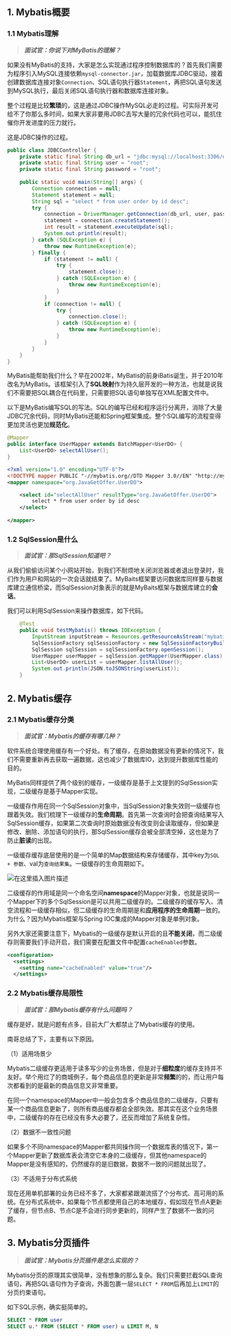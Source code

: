 ## 1. Mybatis概要

### 1.1 Mybatis理解

> ***面试官：你说下对MyBatis的理解？***

如果没有MyBatis的支持，大家是怎么实现通过程序控制数据库的？首先我们需要为程序引入MySQL连接依赖`mysql-connector.jar`，加载数据库JDBC驱动，接着创建数据库连接对象`Connection`、SQL语句执行器`Statement`，再把SQL语句发送到MySQL执行，最后关闭SQL语句执行器和数据库连接对象。

整个过程是比较**繁琐**的，这是通过JDBC操作MySQL必走的过程。可实际开发可给不了你那么多时间，如果大家非要用JDBC去写大量的冗余代码也可以，能抗住催你开发进度的压力就行。

这是JDBC操作的过程。

```java
public class JDBCController {
    private static final String db_url = "jdbc:mysql://localhost:3306/db_user";
    private static final String user = "root";
    private static final String password = "root";
    
    public static void main(String[] args) {
        Connection connection = null;
        Statement statement = null;
        String sql = "select * from user order by id desc";
        try {
            connection = DriverManager.getConnection(db_url, user, password);
            statement = connection.createStatement();
            int result = statement.executeUpdate(sql);
            System.out.println(result);
        } catch (SQLException e) {
            throw new RuntimeException(e);
        } finally {
            if (statement != null) {
                try {
                    statement.close();
                } catch (SQLException e) {
                    throw new RuntimeException(e);
                }
            }
            if (connection != null) {
                try {
                    connection.close();
                } catch (SQLException e) {
                    throw new RuntimeException(e);
                }
            }
        }
    }
}
```

MyBatis能帮助我们什么？早在2002年，MyBatis的前身iBatis诞生，并于2010年改名为MyBatis。该框架引入了**SQL映射**作为持久层开发的一种方法，也就是说我们不需要把SQL耦合在代码里，只需要把SQL语句单独写在XML配置文件中。

以下是MyBatis编写SQL的写法。SQL的编写已经和程序运行分离开，消除了大量JDBC冗余代码，同时MyBatis还能和Spring框架集成。整个SQL编写的流程变得更加灵活也更加**规范化**。

```java
@Mapper
public interface UserMapper extends BatchMapper<UserDO> {
    List<UserDO> selectAllUser();
}
```

```xml
<?xml version="1.0" encoding="UTF-8"?>
<!DOCTYPE mapper PUBLIC "-//mybatis.org//DTD Mapper 3.0//EN" "http://mybatis.org/dtd/mybatis-3-mapper.dtd">
<mapper namespace="org.JavaGetOffer.UserDO">

    <select id="selectAllUser" resultType="org.JavaGetOffer.UserDO">
        select * from user order by id desc
    </select>
    
</mapper>
```

### 1.2 SqlSession是什么

> ***面试官：那SqlSession知道吧？***

从我们偷偷访问某个小网站开始，到我们不耐烦地关闭浏览器或者退出登录时，我们作为用户和网站的一次会话就结束了。MyBaits框架要访问数据库同样要与数据库建立通信桥梁，而SqlSession对象表示的就是MyBaits框架与数据库建立的**会话**。

我们可以利用SqlSession来操作数据库，如下代码。

```java
    @Test
    public void testMybatis() throws IOException {
        InputStream inputStream = Resources.getResourceAsStream("mybatis-config.xml");
        SqlSessionFactory sqlSessionFactory = new SqlSessionFactoryBuilder().build(inputStream);
        SqlSession sqlSession = sqlSessionFactory.openSession();
        UserMapper userMapper = sqlSession.getMapper(UserMapper.class);
        List<UserDO> userList = userMapper.listAllUser();
        System.out.println(JSON.toJSONString(userList));
    }
```

## 2. Mybatis缓存

### 2.1 Mybatis缓存分类

> ***面试官：Mybatis的缓存有哪几种？***

软件系统合理使用缓存有一个好处。有了缓存，在原始数据没有更新的情况下，我们不需要重新再去获取一遍数据，这也减少了数据库IO，达到提升数据库性能的目的。

MyBatis同样提供了两个级别的缓存，一级缓存是基于上文提到的SqlSession实现，二级缓存是基于Mapper实现。

一级缓存作用在同一个SqlSession对象中，当SqlSession对象失效则一级缓存也跟着失效。我们梳理下一级缓存的**生命周期**。首先第一次查询时会把查询结果写入SqlSession缓存，如果第二次查询时原始数据没有改变则会读取缓存，但如果是修改、删除、添加语句的执行，那SqlSession缓存会被全部清空掉，这也是为了防止**脏读**的出现。

一级缓存缓存底层使用的是一个简单的Map数据结构来存储缓存，其中key为`SQL + 参数`、val为`查询结果集`。一级缓存的生命周期如下。

![在这里插入图片描述](https://img-blog.csdnimg.cn/direct/7ffbd58ab80d460a877dd0cba43de01b.png#pic_center)


二级缓存的作用域是同一个命名空间**namespace**的Mapper对象，也就是说同一个Mapper下的多个SqlSession是可以共用二级缓存的。二级缓存的缓存写入、清空流程和一级缓存相似，但二级缓存的生命周期是和**应用程序的生命周期**一致的。为什么？因为Mybatis框架与Spring IOC集成的Mapper对象是单例对象。

另外大家还需要注意下，Mybatis的一级缓存是默认开启的且**不能关闭**，而二级缓存则需要我们手动开启，我们需要在配置文件中配置`cacheEnabled`参数。

```xml
<configuration>
  <settings>
    <setting name="cacheEnabled" value="true"/>
  </settings>
```

### 2.2 Mybatis缓存局限性

> ***面试官：那Mybatis缓存有什么问题吗？***

缓存是好，就是问题有点多，目前大厂大都禁止了Mybatis缓存的使用。

南哥总结了下，主要有以下原因。

（1）适用场景少

Mybatis二级缓存更适用于读多写少的业务场景，但是对于**细粒度**的缓存支持并不友好。举个用烂了的商城例子，每个商品信息的更新是非常**频繁**的的，而让用户每次都看到的是最新的商品信息又非常重要。

在同一个namespace的Mapper中一般会包含多个商品信息的二级缓存，只要有某一个商品信息更新了，则所有商品缓存都会全部失效。那其实在这个业务场景中，二级缓存的存在已经没有多大必要了，还反而增加了系统复杂性。

（2）数据不一致性问题

如果多个不同namespace的Mapper都共同操作同一个数据库表的情况下，第一个Mapper更新了数据库表会清空它本身的二级缓存，但其他namespace的Mapper是没有感知的，仍然缓存的是旧数据，数据不一致的问题就出现了。

（3）不适用于分布式系统

现在还用单机部署的业务已经不多了，大家都紧跟潮流搭了个分布式、高可用的系统。在分布式系统中，如果每个节点都使用自己的本地缓存，假如现在节点A更新了缓存，但节点B、节点C是不会进行同步更新的，同样产生了数据不一致的问题。

## 3. Mybatis分页插件

> ***面试官：Mybatis分页插件是怎么实现的？***

Mybatis分页的原理其实很简单，没有想象的那么复杂。我们只需要拦截SQL查询语句，再把SQL语句作为子查询，外面包裹一层`SELECT * FROM`后再加上`LIMIT`的分页约束语句。

如下SQL示例，确实挺简单的。

```sql
SELECT * FROM user
SELECT u.* FROM (SELECT * FROM user) u LIMIT M, N
```